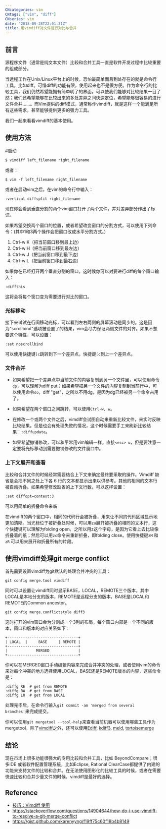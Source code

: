 ```yaml
---
CNcategories: vim
CNtags: ["vim", "diff"]
CNseries: vim
date: "2018-09-28T22:01:31Z"
title: 用vimdiff对文件进行对比与合并
---
```


## 前言

源程序文件（通常是纯文本文件）比较和合并工具一直是软件开发过程中比较重要的组成部分。

当远程工作在Unix/Linux平台上的时候，恐怕最简单而且到处存在的就是命令行工具，比如diff。可惜diff的功能有限，使用起来也不是很方便。作为命令行的比较工具，我们仍然希望能拥有简单明了的界面，可以使我们能够对比较结果一目了然；我们还希望能够在比较出来的多处差异之间快速定位，希望能够很容易的进行文件合并……。而Vim提供的diff模式，通常称作vimdiff，就是这样一个能满足所有这些需求，甚至能够提供更多的强力工具。

我们一起来看看vimdiff的基本使用。

## 使用方法

#启动

```bash
$ vimdiff left_filename right_filename
```

或者：

```
$ vim -f left_filename right_filename
```

或者在启动vim之后，在vim的命令行中输入：

```
:vertical diffsplit right_filename
```

现在你会看到垂直分割的两个vim窗口打开了两个文件，并对差异部分作出了标识。

如果希望交换两个窗口的位置，或者希望改变窗口的分割方式，可以使用下列命令：(其中1和3两个操作会把窗口改成水平分割方式。)

1.	Ctrl-w K（把当前窗口移到最上边）
2.	Ctrl-w H（把当前窗口移到最左边）
3.	Ctrl-w J（把当前窗口移到最下边）
4.	Ctrl-w L（把当前窗口移到最右边）

如果你在已经打开两个垂直分割的窗口，这时候你可以对要进行diff的每个窗口输入：

```
:diffthis
```

这将会将每个窗口变为需要进行对比的窗口。

### 光标移动

接下来试试在行间移动光标，可以看到左右两侧的屏幕滚动是同步的。这是因为"scrollbind"选项被设置了的结果，vim会尽力保证两侧文件的对齐。如果不想要这个特性，可以设置：

```
:set noscrollbind
```

可以使用快捷键`]c`跳转到下一个差异点，快捷键`[c`到上一个差异点。

### 文件合并

* 如果希望把一个差异点中当前文件的内容复制到另一个文件里，可以使用命令`dp`，可以理解为diff put；如果希望把另一个文件的内容复制到当前行中，可以使用命令`do`，diff "get"，之所以不用dg，是因为dg已经被另一个命令占用了。

* 如果希望在两个窗口之间跳转，可以使用`Ctrl-w, w`。

* 在修改一个或两个文件之后，vimdiff会试图自动来重新比较文件，来实时反映比较结果。但是也会有处理失败的情况，这个时候需要手工来刷新比较结果：`:diffupdate`。

* 如果希望撤销修改，可以和平常用vim编辑一样，直接`<esc> u`，但是要注意一定要将光标移动到需要撤销修改的文件窗口中。

### 上下文展开和查看

比较和合并文件的时候经常需要结合上下文来确定最终要采取的操作。Vimdiff 缺省是会把不同之处上下各 6 行的文本都显示出来以供参考。其他的相同的文本行被自动折叠。如果希望修改缺省的上下文行数，可以这样设置：

```
:set diffopt=context:3
```

可以用简单的折叠命令来临

在vimdiff的两个窗口中，相同的代码行会被折叠，用来让不同的代码区域显示地更加清晰。当光标位于被折叠处时候，可以用`zo`展开被折叠的相同的文本行，这个快捷键可以理解为folding open，之所以用z这个字母，是因为它看上去比较像折叠着的纸；然后可以用`zc`命令来重新折叠，即folding close。使用快捷键`zM` 和 `zR` 可以用来展开和折叠所有的片段。

## 使用vimdiff处理git merge conflict

首先需要设置vimdiff为git默认的处理合并冲突的工具：

```
git config merge.tool vimdiff
```

同时可以设置让vimdiff同时显示BASE，LOCAL，REMOTE三个版本，其中LOCAL是本地分支的版本，REMOTE是远程分支的版本，BASE是LOCAL和REMOTE的Common ancestor。

```
git config merge.conflictstyle diff3
```

这时打开的vim窗口会为分割成一个3列的布局，每个窗口内部是一个不同的版本，窗口和版本的对应关系如下：

```
+--------------------------------+
| LOCAL  |     BASE     | REMOTE |
+--------------------------------+
|             MERGED             |
+--------------------------------+
```

你可以在MERGED窗口手动编辑内容来完成合并冲突的处理，或者使用vim的命令来对每个冲突的地方选择使用LOCAL，BASE还是REMOTE版本的内容，这些命令是：

```
:diffg RE  # get from REMOTE
:diffg BA  # get from BASE
:diffg LO  # get from LOCAL
```

处理完毕后，在命令行输入``git commit -am 'merged from several branches'``来完成提交。

你可以使用``git mergetool --tool-help``来查看当前机器可以使用哪些工具作为mergetool，除了[vimdiff](http://www.rosipov.com/blog/use-vimdiff-as-git-mergetool/)之外，还可以使用[Ediff](https://whatworks4me.wordpress.com/2011/04/13/view-git-diffs-in-emacs-using-ediff/), [kdiff3](http://kdiff3.sourceforge.net/), [meld](http://blog.deadlypenguin.com/blog/2011/05/03/using-meld-with-git-diff/), [tortoisemerge](http://tortoisesvn.net/docs/nightly/TortoiseMerge_en/tmerge-dug.html)

## 结论

现在市场上很多功能很强大的专用比较和合并工具，比如 BeyondCompare；很多IDE 或者软件配置管理系统，比如Eclipse, Rational ClearCase都提供了内建的功能来支持文件的比较和合并。在无法使用图形化的比较工具的时候，或者在需要快速比较和合并少量文件的时候，vimdiff是最好的选择。

## Reference

* [技巧：Vimdiff 使用](https://www.ibm.com/developerworks/cn/linux/l-vimdiff/index.html)
* <https://stackoverflow.com/questions/14904644/how-do-i-use-vimdiff-to-resolve-a-git-merge-conflict>
* <https://gist.github.com/karenyyng/f19ff75c60f18b4b8149>
